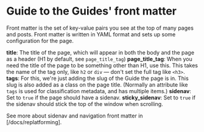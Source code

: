 # Guide to the Guides' front matter

Front matter is the set of key-value pairs you see at the top of many pages and posts. Front matter is written in YAML format and sets up some configuration for the page.

**title**: The title of the page, which will appear in both the body and the page as a header (H1 by default, see `page_title_tag`)
**page_title_tag**: When you need the title of the page to be something other than H1, use this. This takes the name of the tag only, like `h2` or `div` — don't set the full tag like `<h3>`.
**tags**: For this, we're just adding the slug of the Guide the page is in. This slug is also added as a class on the page title. (Normally an attribute like `tags` is used for classification metadata, and has multiple items.)
**sidenav**: Set to `true` if the page should have a sidenav.
**sticky_sidenav**: Set to `true` if the sidenav should stick the top of the window when scrolling.

See more about sidenav and navigation front matter in [/docs/replatforming].
